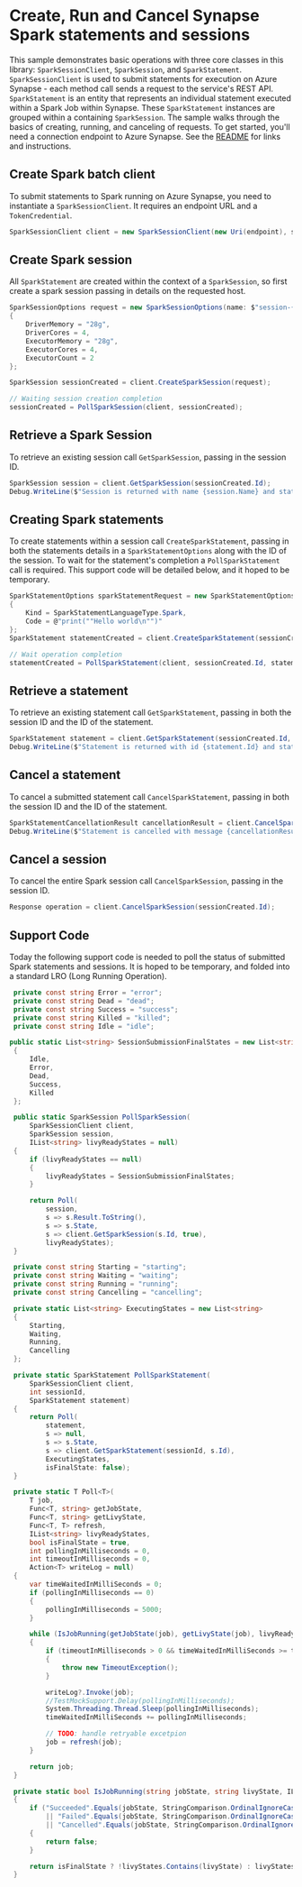 # Create, Run and Cancel Synapse Spark statements and sessions

This sample demonstrates basic operations with three core classes in this library: `SparkSessionClient`, `SparkSession`, and `SparkStatement`. `SparkSessionClient` is used to submit statements for execution on Azure Synapse - each method call sends a request to the service's REST API. `SparkStatement` is an entity that represents an individual statement executed within a Spark Job within Synapse. These `SparkStatement` instances are grouped within a containing `SparkSession`. The sample walks through the basics of creating, running, and canceling of requests. To get started, you'll need a connection endpoint to Azure Synapse. See the [README](https://github.com/Azure/azure-sdk-for-net/blob/master/sdk/synapse/Azure.Analytics.Synapse.Spark/README.md) for links and instructions.

## Create Spark batch client

To submit statements to Spark running on Azure Synapse, you need to instantiate a `SparkSessionClient`. It requires an endpoint URL and a `TokenCredential`.

```C# Snippet:CreateSparkSessionClient
SparkSessionClient client = new SparkSessionClient(new Uri(endpoint), sparkPoolName, new DefaultAzureCredential());
```

## Create Spark session

All `SparkStatement` are created within the context of a `SparkSession`, so first create a spark session passing in details on the requested host.

```C# Snippet:CreateSparkSession
SparkSessionOptions request = new SparkSessionOptions(name: $"session-{Guid.NewGuid()}")
{
    DriverMemory = "28g",
    DriverCores = 4,
    ExecutorMemory = "28g",
    ExecutorCores = 4,
    ExecutorCount = 2
};

SparkSession sessionCreated = client.CreateSparkSession(request);

// Waiting session creation completion
sessionCreated = PollSparkSession(client, sessionCreated);
```

## Retrieve a Spark Session

To retrieve an existing session call `GetSparkSession`, passing in the session ID.

```C# Snippet:GetSparkSession
SparkSession session = client.GetSparkSession(sessionCreated.Id);
Debug.WriteLine($"Session is returned with name {session.Name} and state {session.State}");
```

## Creating Spark statements

To create statements within a session call `CreateSparkStatement`, passing in both the statements details in a `SparkStatementOptions` along with the ID of the session. To wait for the statement's completion a `PollSparkStatement` call is required. This support code will be detailed below, and it hoped to be temporary. 

```C# Snippet:CreateSparkStatement
SparkStatementOptions sparkStatementRequest = new SparkStatementOptions
{
    Kind = SparkStatementLanguageType.Spark,
    Code = @"print(""Hello world\n"")"
};
SparkStatement statementCreated = client.CreateSparkStatement(sessionCreated.Id, sparkStatementRequest);

// Wait operation completion
statementCreated = PollSparkStatement(client, sessionCreated.Id, statementCreated);
```

## Retrieve a statement

To retrieve an existing statement call `GetSparkStatement`, passing in both the session ID and the ID of the statement.

```C# Snippet:GetSparkStatement
SparkStatement statement = client.GetSparkStatement(sessionCreated.Id, statementCreated.Id);
Debug.WriteLine($"Statement is returned with id {statement.Id} and state {statement.State}");
```

## Cancel a statement

To cancel a submitted statement call `CancelSparkStatement`, passing in both the session ID and the ID of the statement.

```C# Snippet:CancelSparkStatement
SparkStatementCancellationResult cancellationResult = client.CancelSparkStatement(sessionCreated.Id, statementCreated.Id);
Debug.WriteLine($"Statement is cancelled with message {cancellationResult.Msg}");
```

## Cancel a session

To cancel the entire Spark session  call `CancelSparkSession`, passing in the session ID.

```C# Snippet:CancelSparkSession
Response operation = client.CancelSparkSession(sessionCreated.Id);
```

## Support Code

Today the following support code is needed to poll the status of submitted Spark statements and sessions. It is hoped to be temporary, and folded into a standard LRO (Long Running Operation).

```C# Snippet:TemporarySparkSupportCode
 private const string Error = "error";
 private const string Dead = "dead";
 private const string Success = "success";
 private const string Killed = "killed";
 private const string Idle = "idle";

public static List<string> SessionSubmissionFinalStates = new List<string>
 {
     Idle,
     Error,
     Dead,
     Success,
     Killed
 };

 public static SparkSession PollSparkSession(
     SparkSessionClient client,
     SparkSession session,
     IList<string> livyReadyStates = null)
 {
     if (livyReadyStates == null)
     {
         livyReadyStates = SessionSubmissionFinalStates;
     }

     return Poll(
         session,
         s => s.Result.ToString(),
         s => s.State,
         s => client.GetSparkSession(s.Id, true),
         livyReadyStates);
 }

 private const string Starting = "starting";
 private const string Waiting = "waiting";
 private const string Running = "running";
 private const string Cancelling = "cancelling";

 private static List<string> ExecutingStates = new List<string>
 {
     Starting,
     Waiting,
     Running,
     Cancelling
 };

 private static SparkStatement PollSparkStatement(
     SparkSessionClient client,
     int sessionId,
     SparkStatement statement)
 {
     return Poll(
         statement,
         s => null,
         s => s.State,
         s => client.GetSparkStatement(sessionId, s.Id),
         ExecutingStates,
         isFinalState: false);
 }

 private static T Poll<T>(
     T job,
     Func<T, string> getJobState,
     Func<T, string> getLivyState,
     Func<T, T> refresh,
     IList<string> livyReadyStates,
     bool isFinalState = true,
     int pollingInMilliseconds = 0,
     int timeoutInMilliseconds = 0,
     Action<T> writeLog = null)
 {
     var timeWaitedInMilliSeconds = 0;
     if (pollingInMilliseconds == 0)
     {
         pollingInMilliseconds = 5000;
     }

     while (IsJobRunning(getJobState(job), getLivyState(job), livyReadyStates, isFinalState))
     {
         if (timeoutInMilliseconds > 0 && timeWaitedInMilliSeconds >= timeoutInMilliseconds)
         {
             throw new TimeoutException();
         }

         writeLog?.Invoke(job);
         //TestMockSupport.Delay(pollingInMilliseconds);
         System.Threading.Thread.Sleep(pollingInMilliseconds);
         timeWaitedInMilliSeconds += pollingInMilliseconds;

         // TODO: handle retryable excetpion
         job = refresh(job);
     }

     return job;
 }

 private static bool IsJobRunning(string jobState, string livyState, IList<string> livyStates, bool isFinalState = true)
 {
     if ("Succeeded".Equals(jobState, StringComparison.OrdinalIgnoreCase)
         || "Failed".Equals(jobState, StringComparison.OrdinalIgnoreCase)
         || "Cancelled".Equals(jobState, StringComparison.OrdinalIgnoreCase))
     {
         return false;
     }

     return isFinalState ? !livyStates.Contains(livyState) : livyStates.Contains(livyState);
 }
```

